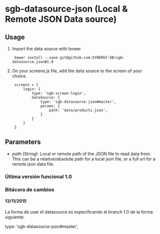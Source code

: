 sgb-datasource-json (Local & Remote JSON Data source)
=====================================================

Usage
-----

1. Import the data source with bower

        bower install --save git@github.com:SYNERGY-GB/sgb-datasource.json#1.0
        
2. On your screens.js file, add the data source to the screen of your choice.

        screens = {
            login: {
                type: 'sgb-screen-login',
                dataSource: {
                    type: 'sgb-datasource-json#master',                    
                    params: {
                        path: 'data/products.json',
                    }
                }
            }
        }

Parameters
----------

- _path_ (String): Local or remote path of the JSON file to read data from. This can be a relative/absolute path for a 
local json file, or a full url for a remote json data file.

### Última versión funcional 1.0

### Bitácora de cambios

#### 13/11/2015

La forma de usar el datasource es especificando el branch 1.0 de la forma siguiente:

  type: 'sgb-datasource-json#master',
